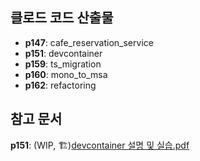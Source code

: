 ## 클로드 코드 산출물
- **p147**: cafe_reservation_service
- **p151**: devcontainer
- **p159**: ts_migration
- **p160**: mono_to_msa
- **p162**: refactoring

## 참고 문서
**p151**: (WIP, 🏗️)[devcontainer 설명 및 실습.pdf](./here.pdf)
